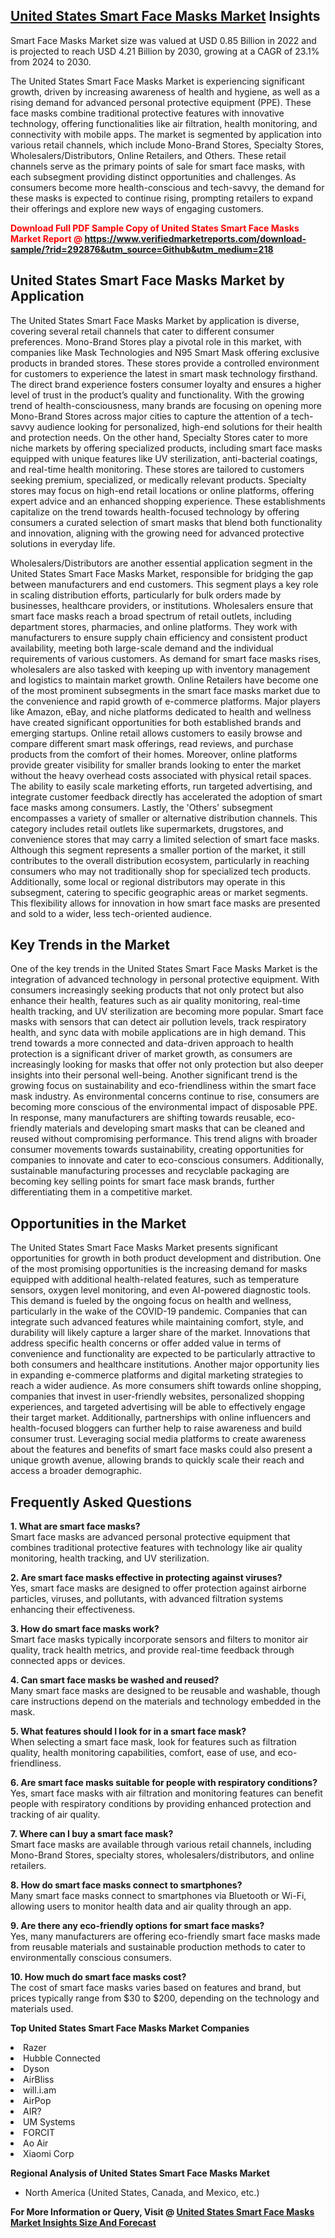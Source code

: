 <h2><a href="https://www.verifiedmarketreports.com/download-sample/?rid=292876&amp;utm_source=Github&amp;utm_medium=218" target="_blank">United States Smart Face Masks Market</a> Insights</h2><p>Smart Face Masks Market size was valued at USD 0.85 Billion in 2022 and is projected to reach USD 4.21 Billion by 2030, growing at a CAGR of 23.1% from 2024 to 2030.</p><p><p>The United States Smart Face Masks Market is experiencing significant growth, driven by increasing awareness of health and hygiene, as well as a rising demand for advanced personal protective equipment (PPE). These face masks combine traditional protective features with innovative technology, offering functionalities like air filtration, health monitoring, and connectivity with mobile apps. The market is segmented by application into various retail channels, which include Mono-Brand Stores, Specialty Stores, Wholesalers/Distributors, Online Retailers, and Others. These retail channels serve as the primary points of sale for smart face masks, with each subsegment providing distinct opportunities and challenges. As consumers become more health-conscious and tech-savvy, the demand for these masks is expected to continue rising, prompting retailers to expand their offerings and explore new ways of engaging customers. <b><p><span class=""><span style="color: #ff0000;"><strong>Download Full PDF Sample Copy of United States Smart Face Masks Market Report</strong> @ </span><a href="https://www.verifiedmarketreports.com/download-sample/?rid=292876&amp;utm_source=Github&amp;utm_medium=218" target="_blank">https://www.verifiedmarketreports.com/download-sample/?rid=292876&amp;utm_source=Github&amp;utm_medium=218</a></span></p></b></p> <h2>United States Smart Face Masks Market by Application</h2> <p>The United States Smart Face Masks Market by application is diverse, covering several retail channels that cater to different consumer preferences. Mono-Brand Stores play a pivotal role in this market, with companies like Mask Technologies and N95 Smart Mask offering exclusive products in branded stores. These stores provide a controlled environment for customers to experience the latest in smart mask technology firsthand. The direct brand experience fosters consumer loyalty and ensures a higher level of trust in the product’s quality and functionality. With the growing trend of health-consciousness, many brands are focusing on opening more Mono-Brand Stores across major cities to capture the attention of a tech-savvy audience looking for personalized, high-end solutions for their health and protection needs. On the other hand, Specialty Stores cater to more niche markets by offering specialized products, including smart face masks equipped with unique features like UV sterilization, anti-bacterial coatings, and real-time health monitoring. These stores are tailored to customers seeking premium, specialized, or medically relevant products. Specialty stores may focus on high-end retail locations or online platforms, offering expert advice and an enhanced shopping experience. These establishments capitalize on the trend towards health-focused technology by offering consumers a curated selection of smart masks that blend both functionality and innovation, aligning with the growing need for advanced protective solutions in everyday life.</p> <p>Wholesalers/Distributors are another essential application segment in the United States Smart Face Masks Market, responsible for bridging the gap between manufacturers and end customers. This segment plays a key role in scaling distribution efforts, particularly for bulk orders made by businesses, healthcare providers, or institutions. Wholesalers ensure that smart face masks reach a broad spectrum of retail outlets, including department stores, pharmacies, and online platforms. They work with manufacturers to ensure supply chain efficiency and consistent product availability, meeting both large-scale demand and the individual requirements of various customers. As demand for smart face masks rises, wholesalers are also tasked with keeping up with inventory management and logistics to maintain market growth. Online Retailers have become one of the most prominent subsegments in the smart face masks market due to the convenience and rapid growth of e-commerce platforms. Major players like Amazon, eBay, and niche platforms dedicated to health and wellness have created significant opportunities for both established brands and emerging startups. Online retail allows customers to easily browse and compare different smart mask offerings, read reviews, and purchase products from the comfort of their homes. Moreover, online platforms provide greater visibility for smaller brands looking to enter the market without the heavy overhead costs associated with physical retail spaces. The ability to easily scale marketing efforts, run targeted advertising, and integrate customer feedback directly has accelerated the adoption of smart face masks among consumers. Lastly, the 'Others' subsegment encompasses a variety of smaller or alternative distribution channels. This category includes retail outlets like supermarkets, drugstores, and convenience stores that may carry a limited selection of smart face masks. Although this segment represents a smaller portion of the market, it still contributes to the overall distribution ecosystem, particularly in reaching consumers who may not traditionally shop for specialized tech products. Additionally, some local or regional distributors may operate in this subsegment, catering to specific geographic areas or market segments. This flexibility allows for innovation in how smart face masks are presented and sold to a wider, less tech-oriented audience.</p> <h2>Key Trends in the Market</h2> <p>One of the key trends in the United States Smart Face Masks Market is the integration of advanced technology in personal protective equipment. With consumers increasingly seeking products that not only protect but also enhance their health, features such as air quality monitoring, real-time health tracking, and UV sterilization are becoming more popular. Smart face masks with sensors that can detect air pollution levels, track respiratory health, and sync data with mobile applications are in high demand. This trend towards a more connected and data-driven approach to health protection is a significant driver of market growth, as consumers are increasingly looking for masks that offer not only protection but also deeper insights into their personal well-being. Another significant trend is the growing focus on sustainability and eco-friendliness within the smart face mask industry. As environmental concerns continue to rise, consumers are becoming more conscious of the environmental impact of disposable PPE. In response, many manufacturers are shifting towards reusable, eco-friendly materials and developing smart masks that can be cleaned and reused without compromising performance. This trend aligns with broader consumer movements towards sustainability, creating opportunities for companies to innovate and cater to eco-conscious consumers. Additionally, sustainable manufacturing processes and recyclable packaging are becoming key selling points for smart face mask brands, further differentiating them in a competitive market.</p> <h2>Opportunities in the Market</h2> <p>The United States Smart Face Masks Market presents significant opportunities for growth in both product development and distribution. One of the most promising opportunities is the increasing demand for masks equipped with additional health-related features, such as temperature sensors, oxygen level monitoring, and even AI-powered diagnostic tools. This demand is fueled by the ongoing focus on health and wellness, particularly in the wake of the COVID-19 pandemic. Companies that can integrate such advanced features while maintaining comfort, style, and durability will likely capture a larger share of the market. Innovations that address specific health concerns or offer added value in terms of convenience and functionality are expected to be particularly attractive to both consumers and healthcare institutions. Another major opportunity lies in expanding e-commerce platforms and digital marketing strategies to reach a wider audience. As more consumers shift towards online shopping, companies that invest in user-friendly websites, personalized shopping experiences, and targeted advertising will be able to effectively engage their target market. Additionally, partnerships with online influencers and health-focused bloggers can further help to raise awareness and build consumer trust. Leveraging social media platforms to create awareness about the features and benefits of smart face masks could also present a unique growth avenue, allowing brands to quickly scale their reach and access a broader demographic.</p> <h2>Frequently Asked Questions</h2> <p><b>1. What are smart face masks?</b><br> Smart face masks are advanced personal protective equipment that combines traditional protective features with technology like air quality monitoring, health tracking, and UV sterilization.</p> <p><b>2. Are smart face masks effective in protecting against viruses?</b><br> Yes, smart face masks are designed to offer protection against airborne particles, viruses, and pollutants, with advanced filtration systems enhancing their effectiveness.</p> <p><b>3. How do smart face masks work?</b><br> Smart face masks typically incorporate sensors and filters to monitor air quality, track health metrics, and provide real-time feedback through connected apps or devices.</p> <p><b>4. Can smart face masks be washed and reused?</b><br> Many smart face masks are designed to be reusable and washable, though care instructions depend on the materials and technology embedded in the mask.</p> <p><b>5. What features should I look for in a smart face mask?</b><br> When selecting a smart face mask, look for features such as filtration quality, health monitoring capabilities, comfort, ease of use, and eco-friendliness.</p> <p><b>6. Are smart face masks suitable for people with respiratory conditions?</b><br> Yes, smart face masks with air filtration and monitoring features can benefit people with respiratory conditions by providing enhanced protection and tracking of air quality.</p> <p><b>7. Where can I buy a smart face mask?</b><br> Smart face masks are available through various retail channels, including Mono-Brand Stores, specialty stores, wholesalers/distributors, and online retailers.</p> <p><b>8. How do smart face masks connect to smartphones?</b><br> Many smart face masks connect to smartphones via Bluetooth or Wi-Fi, allowing users to monitor health data and air quality through an app.</p> <p><b>9. Are there any eco-friendly options for smart face masks?</b><br> Yes, many manufacturers are offering eco-friendly smart face masks made from reusable materials and sustainable production methods to cater to environmentally conscious consumers.</p> <p><b>10. How much do smart face masks cost?</b><br> The cost of smart face masks varies based on features and brand, but prices typically range from $30 to $200, depending on the technology and materials used.</p></p><p><strong>Top United States Smart Face Masks Market Companies</strong></p><div data-test-id=""><p><li>Razer</li><li> Hubble Connected</li><li> Dyson</li><li> AirBliss</li><li> will.i.am</li><li> AirPop</li><li> AIR?</li><li> UM Systems</li><li> FORCIT</li><li> Ao Air</li><li> Xiaomi Corp</li></p><div><strong>Regional Analysis of&nbsp;United States Smart Face Masks Market</strong></div><ul><li dir="ltr"><p dir="ltr">North America&nbsp;(United States, Canada, and Mexico, etc.)</p></li></ul><p><strong>For More Information or Query, Visit @&nbsp;</strong><strong><a href="https://www.verifiedmarketreports.com/product/smart-face-masks-market/?utm_source=Github&amp;utm_medium=218" target="_blank">United States Smart Face Masks Market Insights Size And Forecast</a></strong></p></div>
